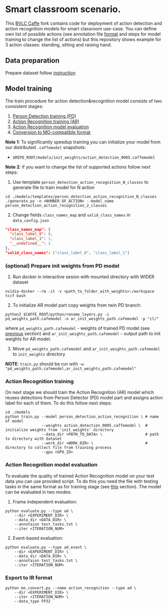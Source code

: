 # Smart classroom scenario.
This [BVLC Caffe](https://github.com/BVLC/caffe) fork contains code for deployment of action detection and action recognition models for smart classroom use-case. You can define own list of possible actions (see annotation file [format]() and steps for model training to change the list of actions) but this repository shows example for 3 action classes: standing, sitting and raising hand.


## Data preparation
Prepare dataset follow [instruction](./README_DATA.md)


## Model training
The train procedure for action detection&recognition model consists of two consistent stages:
 1. [Person Detection training (PD)](./README_PD.md)
 2. [Action Recognition training (AR)](#action-recognition-training)
 3. [Action Recognition model evaluation](#action-recognition-model-evaluation)
 4. [Conversion to MO-compatible format](#conversion-to-mo-compatible-format)


**Note 1**: To significantly speedup training you can initialize your model from our distributed `.caffemodel` snapshots:
 * `$REPO_ROOT/models/init_weights/action_detection_0005.caffemodel`

**Note 2**: if you want to change the list of supported actions follow next steps:

1. Use template `person_detection_action_recognition_N_classes` to generate file to train model for N action
```Shell
cd ./models/templates/person_detection_action_recognition_N_classes
./generate.py -n <NUMBER_OF_ACTION> --model_name person_detection_action_recognition_2_classes
```

2. Change fields `class_names_map` and `valid_class_names` in `data_config.json`
```json
"class_names_map": {
  "class_label_0": 0,
  "class_label_1": 1,
  "__undefined__": 2
},
"valid_class_names": ["class_label_0", "class_label_1"]
```


### (optional) Prepare init weights from PD model
1. Run docker in interactive sesion with mounted directory with WIDER dataset
```
nvidia-docker --rm -it -v <path_to_folder_with_weights>:/workspace tccf bash
```

2. To initialize AR model part copy weights from twin PD branch:
```
python2 $CAFFE_ROOT/python/rename_layers.py -i pd_weights_path.cafemodel -o ar_init_weights_path.cafemodel -p "cl/"
```
where `pd_weights_path.cafemodel` - weights of trained PD model (see [previous](#person-detection-training) section) and `ar_init_weights_path.cafemodel` - output path to init weights for AR model.


3. Move `pd_weights_path.cafemodel` and `ar_init_weights_path.cafemodel` to `init_weights` directory

**NOTE**: `train.py` should be run with `-w "pd_weights_path.cafemodel,ar_init_weights_path.cafemodel"`


### Action Recognition training
On next stage we should train the Action Recognition (AR) model which reuses detections from Person Detector (PD) model part and assigns action label for each of them. To do this follow next steps:

```Shell
cd ./models
python train.py --model person_detection_action_recognition \ # name of model
                --weights action_detection_0005.caffemodel \  # initialize weights from 'init_weights' directory
                --data_dir <PATH_TO_DATA> \                   # path to directory with dataset
                --work_dir <WORK_DIR> \                       # directory to collect file from training process
                --gpu <GPU_ID>
```


### Action Recognition model evaluation
To evaluate the quality of trained Action Recognition model on your test data you can use provided script. To do this you need the file with testing tasks in the same format as for training stage (see [this](#train-tasks-file-format) section). The model can be evaluated in two modes:

1. Frame independent evaluation:
```Shell
python evaluate.py --type ad \
    --dir <EXPERIMENT_DIR> \
    --data_dir <DATA_DIR> \
    --annotaion test_tasks.txt \
    --iter <ITERATION_NUM>
```

2. Event-based evaluation:
```Shell
python evaluate.py --type ad_event \
    --dir <EXPERIMENT_DIR> \
    --data_dir <DATA_DIR> \
    --annotaion test_tasks.txt \
    --iter <ITERATION_NUM>
```

### Export to IR format

```Shell
python mo_convert.py --name action_recognition --type ad \
    --dir <EXPERIMENT_DIR> \
    --iter <ITERATION_NUM> \
    --data_type FP32
```
